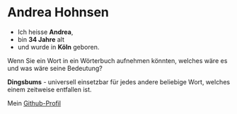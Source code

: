# Andrea Hohnsen

* Ich heisse **Andrea**, 
* bin **34 Jahre** alt 
* und wurde in **Köln** geboren.


Wenn Sie ein Wort in ein Wörterbuch aufnehmen könnten, welches wäre es und was wäre seine Bedeutung?

**Dingsbums** - universell einsetzbar für jedes andere beliebige Wort, welches einem zeitweise entfallen ist.


Mein [Github-Profil](https://github.com/ahohnsen)

